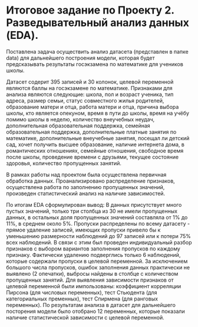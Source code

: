 # Итоговое задание по Проекту 2. Разведывательный анализ данных (EDA).

Поставлена задача осуществить анализ датасета (представлен в папке data) для дальнейшего построения модели,
которая будет предсказывать результаты госэкзамена по математике для учеников школы.

Датасет содерит 395 записей и 30 колонок, целевой переменной являются баллы на госэкзамене по математике. 
Признаками для анализа являются следующие: школа, пол и возраст ученика, тип адреса, размер семьи,
статус совместного жилья родителей, образование матери и отца, работа матери и отца, причина выбора школы,
кто является опекуном, время в пути до школы, время на учёбу помимо школы в неделю, количество внеучебных неудач,
дополнительная образовательная поддержка, семейная образовательная поддержка, дополнительные платные занятия по математике,
дополнительные внеучебные занятия, посещал ли детский сад, хочет получить высшее образование, наличие интернета дома,
в романтических отношениях, семейные отношения, свободное время после школы, проведение времени с друзьями,
текущее состояние здоровья, количество пропущенных занятий.

В рамках работы над проектом была осуществлена первичная обработка данных. Проанализировано распределение признаков, 
осуществлена работа по заполнению пропущенных значений, произведен статистический анализ на наличие зависимостей.

По итогам EDA сформулирован вывод: 
В данных присутствует много пустых значений, только три столбца из 30 не имели пропущенных данных, 
в остальных доля пропущенных значений составляла от 1% до 11%, в среднем около 5%. 
Пропуски распределены по всему датасету - прямое удаление записей, имеющих пропуски привело бы 
к уменьшению размерности наблюдений до 97 записей или к потери 75% всех наблюдений. 
В связи с этим был проведен индивидуальный разбор признаков с выбором вариантов заполнения пропусков по каждому признаку. 
Фактически удалению подверглись только 6 наблюдений, которые содержали пропуски в целевой переменной.
За исключением большого числа пропусков, ошибок заполнения данных практически не выявлено (2 опечатки), 
выбросы найдены в столбце с количеством пропущенных занятий.
Для выявления зависимости признаков от целевой переменной были импользованы:
коэффициент корреляции Пирсона (для числовых переменных),
тест Стьюдента (для категориальных пременных),
тест Спирмена (для ранговых переменных). 
По результатам анализа в датасет для дальнейшего посторения модели было отобрано 12 переменных, 
которые показали наличие статистической зависимости с целевой переменной.
